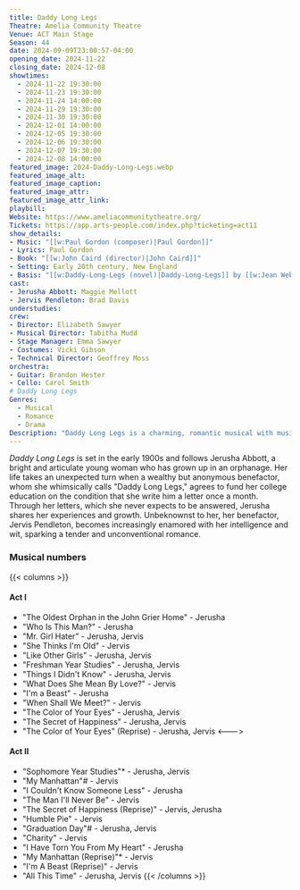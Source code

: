 ```yaml
---
title: Daddy Long Legs
Theatre: Amelia Community Theatre
Venue: ACT Main Stage
Season: 44
date: 2024-09-09T23:00:57-04:00
opening_date: 2024-11-22
closing_date: 2024-12-08
showtimes:
  - 2024-11-22 19:30:00
  - 2024-11-23 19:30:00
  - 2024-11-24 14:00:00
  - 2024-11-29 19:30:00
  - 2024-11-30 19:30:00
  - 2024-12-01 14:00:00
  - 2024-12-05 19:30:00
  - 2024-12-06 19:30:00
  - 2024-12-07 19:30:00
  - 2024-12-08 14:00:00
featured_image: 2024-Daddy-Long-Legs.webp
featured_image_alt: 
featured_image_caption: 
featured_image_attr: 
featured_image_attr_link: 
playbill:
Website: https://www.ameliacommunitytheatre.org/
Tickets: https://app.arts-people.com/index.php?ticketing=act11
show_details: 
- Music: "[[w:Paul Gordon (composer)|Paul Gordon]]"
- Lyrics: Paul Gordon
- Book: "[[w:John Caird (director)|John Caird]]"
- Setting: Early 20th century, New England
- Basis: "[[w:Daddy-Long-Legs (novel)|Daddy-Long-Legs]] by [[w:Jean Webster]]"
cast:
- Jerusha Abbott: Maggie Mellott
- Jervis Pendleton: Brad Davis
understudies:
crew:
- Director: Elizabeth Sawyer
- Musical Director: Tabitha Mudd
- Stage Manager: Emma Sawyer
- Costumes: Vicki Gibson
- Technical Director: Geoffrey Moss
orchestra:
- Guitar: Brandon Hester
- Cello: Carol Smith
# Daddy Long Legs
Genres:
  - Musical
  - Romance
  - Drama
Description: "Daddy Long Legs is a charming, romantic musical with music and lyrics by Paul Gordon; book by John Caird, based on Jean Webster's 1912 novel about an orphan sent to college by an anonymous benefactor."
---
```

*Daddy Long Legs* is set in the early 1900s and follows Jerusha Abbott, a bright and articulate young woman who has grown up in an orphanage. Her life takes an unexpected turn when a wealthy but anonymous benefactor, whom she whimsically calls "Daddy Long Legs," agrees to fund her college education on the condition that she write him a letter once a month. Through her letters, which she never expects to be answered, Jerusha shares her experiences and growth. Unbeknownst to her, her benefactor, Jervis Pendleton, becomes increasingly enamored with her intelligence and wit, sparking a tender and unconventional romance.

### Musical numbers
{{< columns >}} 
#### Act I
- "The Oldest Orphan in the John Grier Home" - Jerusha
- "Who Is This Man?" - Jerusha
- "Mr. Girl Hater" - Jerusha, Jervis
- "She Thinks I'm Old" - Jervis
- "Like Other Girls" - Jerusha, Jervis
- "Freshman Year Studies" - Jerusha, Jervis
- "Things I Didn't Know" - Jerusha, Jervis
- "What Does She Mean By Love?" - Jervis
- "I'm a Beast" - Jerusha
- "When Shall We Meet?" - Jervis
- "The Color of Your Eyes" - Jerusha, Jervis
- "The Secret of Happiness" - Jerusha, Jervis
- "The Color of Your Eyes" (Reprise) - Jerusha, Jervis
<--->
#### Act II
- "Sophomore Year Studies"* - Jerusha, Jervis
- "My Manhattan"# - Jervis
- "I Couldn't Know Someone Less" - Jerusha
- "The Man I'll Never Be" - Jervis
- "The Secret of Happiness (Reprise)" - Jervis, Jerusha
- "Humble Pie" - Jervis
- "Graduation Day"# - Jerusha, Jervis
- "Charity" - Jervis
- "I Have Torn You From My Heart" - Jerusha
- "My Manhattan (Reprise)"* - Jervis
- "I'm A Beast (Reprise)" - Jervis
- "All This Time" - Jerusha, Jervis
{{< /columns >}}